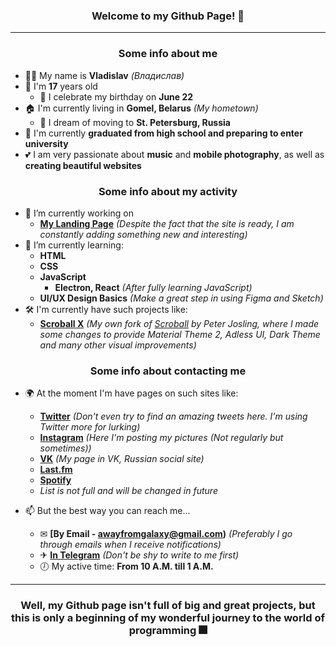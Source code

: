<h3 align="center">Welcome to my Github Page! 👋</h3>

---
<h3 align="center">Some info about me</h3>

- 🙋‍♂️ My name is **Vladislav** *(Владислав)*
-  🎂 I'm **17** years old
   - 📆 I celebrate my birthday on **June 22**
- 🏠 I'm currently living in **Gomel, Belarus** *(My hometown)*
  - 🚄 I dream of moving to **St. Petersburg, Russia**
- 🏫 I'm currently **graduated from high school and preparing to enter university**
- 💕 I am very passionate about **music** and **mobile photography**, as well as **creating beautiful websites**

<h3 align="center">Some info about my activity</h3>

- 🔭 I’m currently working on
  - **[My Landing Page](https://secondthunder.github.io)** *(Despite the fact that the site is ready, I am constantly adding something new and interesting)*
- 🌱 I’m currently learning:
  - **HTML**
  - **CSS**
  - **JavaScript**
    - **Electron, React** *(After fully learning JavaScript)*
  - **UI/UX Design Basics** *(Make a great step in using Figma and Sketch)*
- 🛠 I'm currently have such projects like:
  - **[Scroball X](https://github.com/SecondThundeR/Scroball-X)** *(My own fork of [Scroball](https://github.com/peterjosling/scroball) by Peter Josling, where I made some changes to provide Material Theme 2, Adless UI, Dark Theme and many other visual improvements)*

<h3 align="center">Some info about contacting me</h3>

- 🌍 At the moment I'm have pages on such sites like:
  - **[Twitter](https://twitter.com/scndthndr)** *(Don't even try to find an amazing tweets here. I'm using Twitter more for lurking)*
  - **[Instagram](https://instagram.com/AwayFromGalaxy)** *(Here I'm posting my pictures (Not regularly but sometimes))*
  - **[VK](https://vk.com/secondthunder)** *(My page in VK, Russian social site)*
  - **[Last.fm](https://last.fm/user/AwayFromGalaxy)**
  - **[Spotify](https://open.spotify.com/user/secondthunder)**
  - *List is not full and will be changed in future*

- 📫 But the best way you can reach me...
  - ✉ **[By Email - awayfromgalaxy@gmail.com)** *(Preferably I go through emails when I receive notifications)*
  - ✈ **[In Telegram](https://t.me/secondthunder)** *(Don't be shy to write to me first)*
  - 🕖 My active time: **From 10 A.M. till 1 A.M.**

---

<h3 align="center">Well, my Github page isn't full of big and great projects, but this is only a beginning of my wonderful journey to the world of programming 🎆</h3>
